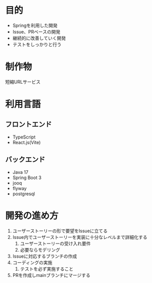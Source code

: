 # 目的
- Springを利用した開発
- Issue、PRベースの開発
- 継続的に改善していく開発
- テストをしっかりと行う

# 制作物
短縮URLサービス


# 利用言語
## フロントエンド
- TypeScript
- React.js(Vite)

## バックエンド
- Java 17
- Spring Boot 3
- jooq
- flyway
- postgresql

# 開発の進め方
1. ユーザーストーリーの形で要望をIssueに立てる
2. Issue内でユーザーストーリーを実装に十分なレベルまで詳細化する
   1. ユーザーストーリーの受け入れ要件
   2. 必要ならモデリング
3. Issueに対応するブランチの作成
4. コーディングの実施
   1. テストを必ず実施すること
5. PRを作成しmainブランチにマージする